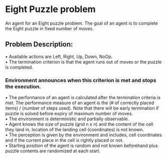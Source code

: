 # Eight Puzzle problem

An agent for an Eight puzzle problem. The goal of an agent is to complete the Eight puzzle in fixed number of moves. 

## Problem Description:

•   Available actions are Left, Right, Up, Down, NoOp. \
•   The termination criterion is that the agent runs out of moves or the puzzle is completed. 

### Environment announces when this criterion is met and stops the execution. 

•   The performance of an agent is calculated after the termination criteria is met. The performance measure of an agent is the (# of correctly placed items) / (number of steps       used). Note that there will be early termination if puzzle is solved before expiry of maximum number of moves. \
•   The environment is deterministic and partially observable. \
•   Agent knows the size of puzzle (grid n x n) and the content of the cell they land in, location of the landing cell (coordinates) is not known. \
•   The perception is given by the environment and includes, cell coordinates and if the current piece in the cell is rightly placed or not. \
•   Starting position of the agent is random and not known beforehand plus puzzle contents are randomized at each start. 
